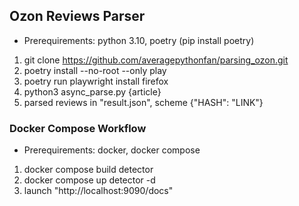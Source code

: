 ## Ozon Reviews Parser

 - Prerequirements: python 3.10, poetry (pip install poetry)

1. git clone https://github.com/averagepythonfan/parsing_ozon.git
2. poetry install --no-root --only play
3. poetry run playwright install firefox
3. python3 async_parse.py {article}
4. parsed reviews in "result.json", scheme {"HASH": "LINK"}


### Docker Compose Workflow

- Prerequirements: docker, docker compose

1. docker compose build detector
2. docker compose up detector -d
3. launch  "http://localhost:9090/docs"
